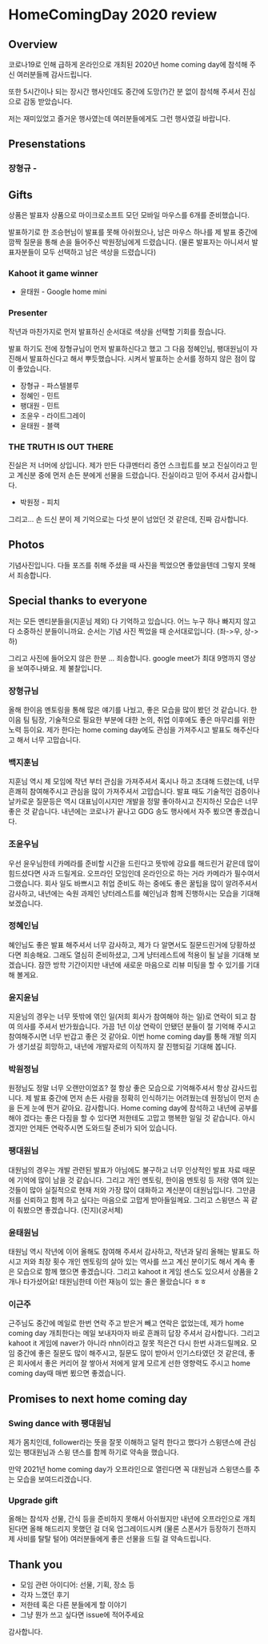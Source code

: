 # HomeComingDay 2020 review

## Overview

코로나19로 인해 급하게 온라인으로 개최된 2020년 home coming day에 참석해 주신 여러분들께 감사드립니다.

또한 5시간이나 되는 장시간 행사인데도 중간에 도망(?)간 분 없이 참석해 주셔서 진심으로 감동 받았습니다.

저는 재미있었고 즐거운 행사였는데 여러분들에게도 그런 행사였길 바랍니다.

## Presenstations

### 장형규 - 

## Gifts

상품은 발표자 상품으로 마이크로소프트 모던 모바일 마우스를 6개를 준비했습니다.

발표하기로 한 조승현님이 발표를 못해 아쉬웠으나, 남은 마우스 하나를 제 발표 중간에 깜짝 질문을 통해 손을 들어주신 박원정님에게 드렸습니다. (물론 발표자는 아니셔서 발표자분들이 모두 선택하고 남은 색상을 드렸습니다)

### Kahoot it game winner

- 윤태원 - Google home mini

### Presenter

작년과 마찬가지로 먼저 발표하신 순서대로 색상을 선택할 기회를 줬습니다.

발표 하기도 전에 장형규님이 먼저 발표하신다고 했고 그 다음 정혜인님, 팽대원님이 자진해서 발표하신다고 해서 뿌듯했습니다. 시켜서 발표하는 순서를 정하지 않은 점이 많이 좋았습니다.

- 장형규 - 파스텔블루
- 정혜인 - 민트
- 팽대원 - 민트
- 조윤우 - 라이트그레이
- 윤태원 - 블랙

### THE TRUTH IS OUT THERE

진실은 저 너머에 상입니다. 제가 만든 다큐멘터리 증언 스크립트를 보고 진실이라고 믿고 계신분 중에 먼저 손든 분에게 선물을 드렸습니다. 진실이라고 믿어 주셔서 감사합니다.

- 박원정 - 피치

그리고... 손 드신 분이 제 기억으로는 다섯 분이 넘었던 것 같은데, 진짜 감사합니다.

## Photos

기념사진입니다. 다들 포즈를 취해 주셨을 때 사진을 찍었으면 좋았을텐데 그렇지 못해서 죄송합니다.

## Special thanks to everyone

저는 모든 멘티분들을(지훈님 제외) 다 기억하고 있습니다. 어느 누구 하나 빠지지 않고 다 소중하신 분들이니까요. 순서는 기념 사진 찍었을 때 순서대로입니다. (좌->우, 상->하)

그리고 사진에 들어오지 않은 한분 ... 죄송합니다. google meet가 최대 9명까지 영상을 보여주나봐요. 제 불찰입니다.

### 장형규님

올해 한이음 멘토링을 통해 많은 얘기를 나눴고, 좋은 모습을 많이 봤던 것 같습니다. 한이음 팀 팀장, 기술적으로 필요한 부분에 대한 논의, 취업 이후에도 좋은 마무리를 위한 노력 등이요. 제가 한다는 home coming day에도 관심을 가져주시고 발표도 해주신다고 해서 너무 고맙습니다.

### 백지훈님

지훈님 역시 제 모임에 작년 부터 관심을 가져주셔서 혹시나 하고 초대해 드렸는데, 너무 흔쾌히 참여해주시고 관심을 많이 가져주셔서 고맙습니다. 발표 때도 기술적인 검증이나 날카로운 질문등은 역시 대표님이시지만 개발을 정말 좋아하시고 진지하신 모습은 너무 좋은 것 같습니다. 내년에는 코로나가 끝나고 GDG 송도 행사에서 자주 뵜으면 좋겠습니다.

### 조윤우님

우선 윤우님한테 카메라를 준비할 시간을 드린다고 뜻밖에 강요를 해드린거 같은데 많이 힘드셨다면 사과 드릴게요. 오프라인 모임인데 온라인으로 하는 거라 카메라가 필수여서 그랬습니다. 회사 일도 바쁘시고 취업 준비도 하는 중에도 좋은 꿀팁을 많이 알려주셔서 감사하고, 내년에는 숙원 과제인 냥터레스트를 혜인님과 함께 진행하시는 모습을 기대해 보겠습니다.

### 정혜인님

혜인님도 좋은 발표 해주셔서 너무 감사하고, 제가 다 알면서도 질문드린거에 당황하셨다면 죄송해요. 그래도 열심히 준비하셨고, 그게 냥터레스트에 적용이 될 날을 기대해 보겠습니다. 잠깐 방학 기간이지만 내년에 새로운 마음으로 리뷰 미팅을 할 수 있기를 기대해 볼게요.

### 윤지윤님

지윤님의 경우는 너무 뜻밖에 엮인 일(저희 회사가 참여해야 하는 일)로 연락이 되고 참여 의사를 주셔서 반가웠습니다. 가끔 1년 이상 연락이 안됐던 분들이 절 기억해 주시고 참여해주시면 너무 반갑고 좋은 것 같아요. 이번 home coming day를 통해 개발 의지가 생기셨길 희망하고, 내년에 개발자로의 이직까지 잘 진행되길 기대해 봅니다.

### 박원정님

원정님도 정말 너무 오랜만이었죠? 절 항상 좋은 모습으로 기억해주셔서 항상 감사드립니다. 제 발표 중간에 먼저 손든 사람을 정확히 인식하기는 어려웠는데 원정님이 먼저 손을 든게 눈에 띈거 같아요. 감사합니다. Home coming day에 참석하고 내년에 공부를 해야 겠다는 좋은 다짐을 할 수 있다면 저한테도 고맙고 행복한 일일 것 같습니다. 아시겠지만 언제든 연락주시면 도와드릴 준비가 되어 있습니다.

### 팽대원님

대원님의 경우는 개발 관련된 발표가 아님에도 불구하고 너무 인상적인 발표 자료 때문에 기억에 많이 남을 것 같습니다. 그리고 개인 멘토링, 한이음 멘토링 등 저랑 엮여 있는 것들이 많아 실질적으로 현재 저와 가장 많이 대화하고 계신분이 대원님입니다. 그만큼 저를 신뢰하고 함께 하고 싶다는 마음으로 고맙게 받아들일께요. 그리고 스윙댄스 꼭 같이 춰봤으면 좋겠습니다. (진지)(궁서체)

### 윤태원님

태원님 역시 작년에 이어 올해도 참여해 주셔서 감사하고, 작년과 달리 올해는 발표도 하시고 저와 최장 횟수 개인 멘토링의 살아 있는 역사를 쓰고 계신 분이기도 해서 계속 좋은 모습으로 함께 했으면 좋겠습니다. 그리고 kahoot it 게임 센스도 있으셔서 상품을 2개나 타가셨어요! 태원님한테 이런 재능이 있는 줄은 몰랐습니다 ㅎㅎ

### 이근주

근주님도 중간에 메일로 한번 연락 주고 받은거 빼고 연락은 없었는데, 제가 home coming day 개최한다는 메일 보내자마자 바로 흔쾌히 답장 주셔서 감사합니다. 그리고 kahoot it 게임에 naver가 아니라 nhn이라고 잘못 적은건 다시 한번 사과드릴께요. 모임 중간에 좋은 질문도 많이 해주시고, 질문도 많이 받아서 인기스타였던 것 같은데, 좋은 회사에서 좋은 커리어 잘 쌓아서 저에게 알게 모르게 선한 영향력도 주시고 home coming day때 매번 뵜으면 좋겠습니다.

## Promises to next home coming day

### Swing dance with 팽대원님

제가 몸치인데, follower라는 뜻을 잘못 이해하고 덜컥 한다고 했다가 스윙댄스에 관심 있는 팽대원님과 스윙 댄스를 함께 하기로 약속을 했습니다.

만약 2021년 home coming day가 오프라인으로 열린다면 꼭 대원님과 스윙댄스를 추는 모습을 보여드리겠습니다.

### Upgrade gift

올해는 참석자 선물, 간식 등을 준비하지 못해서 아쉬웠지만 내년에 오프라인으로 개최된다면 올해 해드리지 못했던 걸 더욱 업그레이드시켜 (물론 스폰서가 등장하기 전까지 제 사비를 탈탈 털어) 여러분들에게 좋은 선물을 드릴 걸 약속드립니다.

## Thank you

- 모임 관련 아이디어: 선물, 기획, 장소 등
- 각자 느꼈던 후기
- 저한테 혹은 다른 분들에게 할 이야기
- 그냥 뭔가 쓰고 싶다면 issue에 적어주세요

감사합니다.